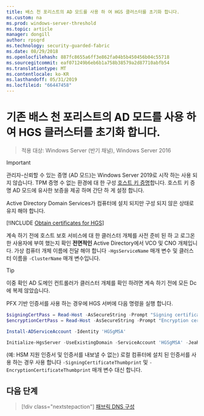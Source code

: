 ```yaml
---
title: 배스 천 포리스트의 AD 모드를 사용 하 여 HGS 클러스터를 초기화 합니다.
ms.custom: na
ms.prod: windows-server-threshold
ms.topic: article
manager: dongill
author: rpsqrd
ms.technology: security-guarded-fabric
ms.date: 08/29/2018
ms.openlocfilehash: 887fc8655a6ff3e862fa04b5b450456b04c55718
ms.sourcegitcommit: eaf071249b6eb6b1a758b38579a2d87710abfb54
ms.translationtype: MT
ms.contentlocale: ko-KR
ms.lasthandoff: 05/31/2019
ms.locfileid: "66447458"
---
```

# <a name="initialize-the-hgs-cluster-using-ad-mode-in-an-existing-bastion-forest"></a>기존 배스 천 포리스트의 AD 모드를 사용 하 여 HGS 클러스터를 초기화 합니다.

>적용 대상: Windows Server (반기 채널), Windows Server 2016


>[!IMPORTANT]
>관리자-신뢰할 수 있는 증명 (AD 모드)는 Windows Server 2019로 시작 하는 사용 되지 않습니다. TPM 증명 수 없는 환경에 대 한 구성 [호스트 키 증명](guarded-fabric-initialize-hgs-key-mode-bastion.md)합니다. 호스트 키 증명 AD 모드에 유사한 보증을 제공 하며 간단 하 게 설정 합니다. 

Active Directory Domain Services가 컴퓨터에 설치 되지만 구성 되지 않은 상태로 유지 해야 합니다.

[!INCLUDE [Obtain certificates for HGS](../../../includes/guarded-fabric-initialize-hgs-default-step-two.md)] 

계속 하기 전에 호스트 보호 서비스에 대 한 클러스터 개체를 사전 준비 된 하 고 로그온 한 사용자에 부여 했는지 확인 **전면적인** Active Directory에서 VCO 및 CNO 개체입니다.
가상 컴퓨터 개체 이름에 전달 해야 합니다 `-HgsServiceName` 매개 변수 및 클러스터 이름을 `-ClusterName` 매개 변수입니다.

> [!TIP]
> 이중 확인 AD 도메인 컨트롤러가 클러스터 개체를 확인 하려면 계속 하기 전에 모든 Dc에 복제 않았습니다.

PFX 기반 인증서를 사용 하는 경우에 HGS 서버에 다음 명령을 실행 합니다.

```powershell
$signingCertPass = Read-Host -AsSecureString -Prompt "Signing certificate password"
$encryptionCertPass = Read-Host -AsSecureString -Prompt "Encryption certificate password"

Install-ADServiceAccount -Identity 'HGSgMSA'

Initialize-HgsServer -UseExistingDomain -ServiceAccount 'HGSgMSA' -JeaReviewersGroup 'HgsJeaReviewers' -JeaAdministratorsGroup 'HgsJeaAdmins' -HgsServiceName 'HgsService' -ClusterName 'HgsCluster' -SigningCertificatePath '.\signCert.pfx' -SigningCertificatePassword $signPass -EncryptionCertificatePath '.\encCert.pfx' -EncryptionCertificatePassword $encryptionCertPass -TrustActiveDirectory
```

(예: HSM 지원 인증서 및 인증서를 내보낼 수 없는) 로컬 컴퓨터에 설치 된 인증서를 사용 하는 경우 사용 합니다 `-SigningCertificateThumbprint` 및 `-EncryptionCertificateThumbprint` 매개 변수 대신 합니다.

## <a name="next-step"></a>다음 단계

> [!div class="nextstepaction"]
> [패브릭 DNS 구성](guarded-fabric-configuring-fabric-dns-ad.md)

